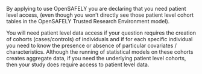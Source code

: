 By applying to use OpenSAFELY you are declaring that you need patient level access, (even though you won’t directly see those patient level cohort tables in the OpenSAFELY Trusted Research Environment model).

You will need patient level data access if your question requires the creation of cohorts (cases/controls) of individuals and if for each specific individual you need to know the presence or absence of particular covariates / characteristics. Although the running of statistical models on these cohorts creates aggregate data, if you need the underlying patient level cohorts, then your study does require access to patient level data.
